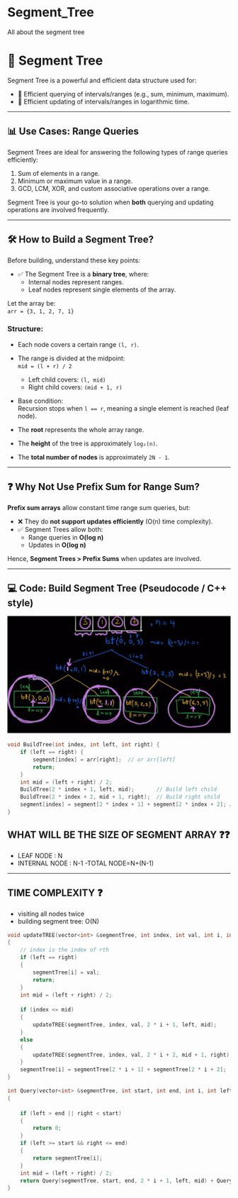 # Segment_Tree
All about the segment tree


# 🌲 Segment Tree

Segment Tree is a powerful and efficient data structure used for:

- 📌 Efficient querying of intervals/ranges (e.g., sum, minimum, maximum).
- 🔁 Efficient updating of intervals/ranges in logarithmic time.

---

## 📊 Use Cases: Range Queries

Segment Trees are ideal for answering the following types of range queries efficiently:

1. Sum of elements in a range.
2. Minimum or maximum value in a range.
3. GCD, LCM, XOR, and custom associative operations over a range.

Segment Tree is your go-to solution when **both** querying and updating operations are involved frequently.

---

## 🛠 How to Build a Segment Tree?

Before building, understand these key points:

- ✅ The Segment Tree is a **binary tree**, where:
  - Internal nodes represent ranges.
  - Leaf nodes represent single elements of the array.

Let the array be:  
`arr = {3, 1, 2, 7, 1}`

### Structure:

- Each node covers a certain range `(l, r)`.
- The range is divided at the midpoint:  
  `mid = (l + r) / 2`
  - Left child covers: `(l, mid)`
  - Right child covers: `(mid + 1, r)`

- Base condition:  
  Recursion stops when `l == r`, meaning a single element is reached (leaf node).

- The **root** represents the whole array range.
- The **height** of the tree is approximately `log₂(n)`.
- The **total number of nodes** is approximately `2N - 1`.

---

## ❓ Why Not Use Prefix Sum for Range Sum?

**Prefix sum arrays** allow constant time range sum queries, but:

- ❌ They do **not support updates efficiently** (O(n) time complexity).
- ✅ Segment Trees allow both:
  - Range queries in **O(log n)**
  - Updates in **O(log n)**

Hence, **Segment Trees > Prefix Sums** when updates are involved.

---

## 💻 Code: Build Segment Tree (Pseudocode / C++ style)

![BuildTree Function](assets/buildtree.png)

```cpp
void BuildTree(int index, int left, int right) {
    if (left == right) {
        segment[index] = arr[right];  // or arr[left]
        return;
    }
    int mid = (left + right) / 2;
    BuildTree(2 * index + 1, left, mid);       // Build left child
    BuildTree(2 * index + 2, mid + 1, right);  // Build right child
    segment[index] = segment[2 * index + 1] + segment[2 * index + 2]; // Combine results
}
```


## WHAT WILL BE THE SIZE OF SEGMENT ARRAY ❓❓
 
 - LEAF NODE : N
 - INTERNAL NODE : N-1
 -TOTAL NODE=N+(N-1)

 ---

## TIME COMPLEXITY ❓
- visiting all nodes twice 
- building segment tree: O(N)




```cpp
void updateTREE(vector<int> &segmentTree, int index, int val, int i, int left, int right)
{
    // index is the index of rth
    if (left == right)
    {
        segmentTree[i] = val;
        return;
    }
    int mid = (left + right) / 2;

    if (index <= mid)
    {
        updateTREE(segmentTree, index, val, 2 * i + 1, left, mid);
    }
    else
    {
        updateTREE(segmentTree, index, val, 2 * i + 2, mid + 1, right);
    }
    segmentTree[i] = segmentTree[2 * i + 1] + segmentTree[2 * i + 2];
}
```



```cpp
int Query(vector<int> &segmentTree, int start, int end, int i, int left, int right)
{

    if (left > end || right < start)
    {
        return 0;
    }
    if (left >= start && right <= end)
    {
        return segmentTree[i];
    }
    int mid = (left + right) / 2;
    return Query(segmentTree, start, end, 2 * i + 1, left, mid) + Query(segmentTree, start, end, 2 * i + 2, mid + 1, right);
}
```